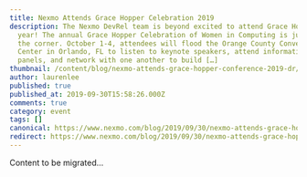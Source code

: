 ```yaml
---
title: Nexmo Attends Grace Hopper Celebration 2019
description: The Nexmo DevRel team is beyond excited to attend Grace Hopper this
  year! The annual Grace Hopper Celebration of Women in Computing is just around
  the corner. October 1-4, attendees will flood the Orange County Convention
  Center in Orlando, FL to listen to keynote speakers, attend informative
  panels, and network with one another to build […]
thumbnail: /content/blog/nexmo-attends-grace-hopper-conference-2019-dr/nexmodevrelGHC.png
author: laurenlee
published: true
published_at: 2019-09-30T15:58:26.000Z
comments: true
category: event
tags: []
canonical: https://www.nexmo.com/blog/2019/09/30/nexmo-attends-grace-hopper-conference-2019-dr
redirect: https://www.nexmo.com/blog/2019/09/30/nexmo-attends-grace-hopper-conference-2019-dr
---
```


Content to be migrated...
